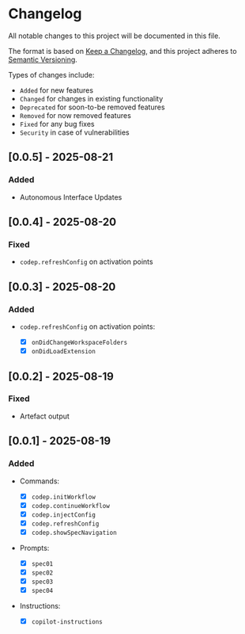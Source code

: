 # Changelog

All notable changes to this project will be documented in this file.

The format is based on [Keep a Changelog](https://keepachangelog.com/en/1.0.0/), and this project adheres to [Semantic Versioning](https://semver.org/spec/v2.0.0.html).

Types of changes include:

- `Added` for new features
- `Changed` for changes in existing functionality
- `Deprecated` for soon-to-be removed features
- `Removed` for now removed features
- `Fixed` for any bug fixes
- `Security` in case of vulnerabilities

## [0.0.5] - 2025-08-21

### Added

- Autonomous Interface Updates

## [0.0.4] - 2025-08-20

### Fixed

- `codep.refreshConfig` on activation points

## [0.0.3] - 2025-08-20

### Added

- `codep.refreshConfig` on activation points:
    
    - [x] `onDidChangeWorkspaceFolders`
    - [x] `onDidLoadExtension`

## [0.0.2] - 2025-08-19

### Fixed

- Artefact output

## [0.0.1] - 2025-08-19

### Added

- Commands:

    - [x] `codep.initWorkflow`
    - [x] `codep.continueWorkflow`
    - [x] `codep.injectConfig`
    - [x] `codep.refreshConfig`
    - [x] `codep.showSpecNavigation`

- Prompts:

    - [x] `spec01`
    - [x] `spec02`
    - [x] `spec03`
    - [x] `spec04`

- Instructions:

    - [x] `copilot-instructions`
